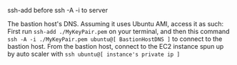 ssh-add before ssh -A -i to server

The bastion host's DNS. Assuming it uses Ubuntu AMI, access it as such: First run `ssh-add ./MyKeyPair.pem` on your terminal, and then this command `ssh -A -i ./MyKeyPair.pem ubuntu@[ BastionHostDNS ]` to connect to the bastion host. From the bastion host, connect to the EC2 instance spun up by auto scaler with `ssh ubuntu@[ instance's private ip ]`